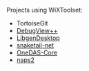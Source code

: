 Projects using WiXToolset:

* TortoiseGit
* [DebugView++](https://github.com/CobaltFusion/DebugViewPP)
* [LibgenDesktop](https://github.com/libgenapps/LibgenDesktop)
* [snaketail-net](https://github.com/snakefoot/snaketail-net)
* [OneDAS-Core](https://github.com/OneDAS-Group/OneDAS-Core)
* [naps2](https://github.com/cyanfish/naps2/blob/master/NAPS2.Setup/NAPS2.Setup.wixproj)

